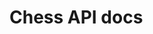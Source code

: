 # Chess API docs

<redoc src="chess-api.yml" layout="stacked" expand-responses="all" hide-hostname="true"></redoc>